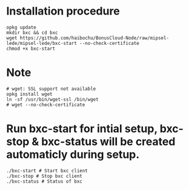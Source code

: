 # Installation procedure
```
opkg update
mkdir bxc && cd bxc
wget https://github.com/haibochu/BonusCloud-Node/raw/mipsel-lede/mipsel-lede/bxc-start --no-check-certificate
chmod +x bxc-start
```
# Note
```
# wget: SSL support not available
opkg install wget
ln -sf /usr/bin/wget-ssl /bin/wget
# wget --no-check-certificate
```
# Run bxc-start for intial setup, bxc-stop & bxc-status will be created automaticly during setup.
```
./bxc-start # Start bxc client
./bxc-stop # Stop bxc client
./bxc-status # Status of bxc
```
